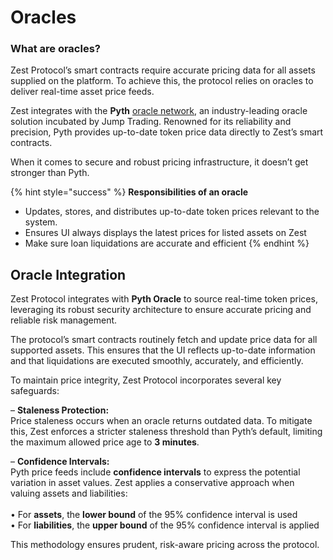 # Oracles

### What are oracles? <a href="#what-are-oracles" id="what-are-oracles"></a>

Zest Protocol’s smart contracts require accurate pricing data for all assets supplied on the platform. To achieve this, the protocol relies on oracles to deliver real-time asset price feeds.

Zest integrates with the **Pyth** [oracle network](https://pyth.network/price-feeds?asset-type=crypto&status=online), an industry-leading oracle solution incubated by Jump Trading. Renowned for its reliability and precision, Pyth provides up-to-date token price data directly to Zest’s smart contracts.

When it comes to secure and robust pricing infrastructure, it doesn’t get stronger than Pyth.

{% hint style="success" %}
**Responsibilities of an oracle**

- Updates, stores, and distributes up-to-date token prices relevant to the system.
- Ensures UI always displays the latest prices for listed assets on Zest
- Make sure loan liquidations are accurate and efficient
  {% endhint %}

## Oracle Integration

Zest Protocol integrates with **Pyth Oracle** to source real-time token prices, leveraging its robust security architecture to ensure accurate pricing and reliable risk management.

The protocol’s smart contracts routinely fetch and update price data for all supported assets. This ensures that the UI reflects up-to-date information and that liquidations are executed smoothly, accurately, and efficiently.

To maintain price integrity, Zest Protocol incorporates several key safeguards:

– **Staleness Protection:** \
Price staleness occurs when an oracle returns outdated data. To mitigate this, Zest enforces a stricter staleness threshold than Pyth’s default, limiting the maximum allowed price age to **3 minutes**.

– **Confidence Intervals:**\
Pyth price feeds include **confidence intervals** to express the potential variation in asset values. Zest applies a conservative approach when valuing assets and liabilities:\
\
• For **assets**, the **lower bound** of the 95% confidence interval is used\
• For **liabilities**, the **upper bound** of the 95% confidence interval is applied

This methodology ensures prudent, risk-aware pricing across the protocol.
